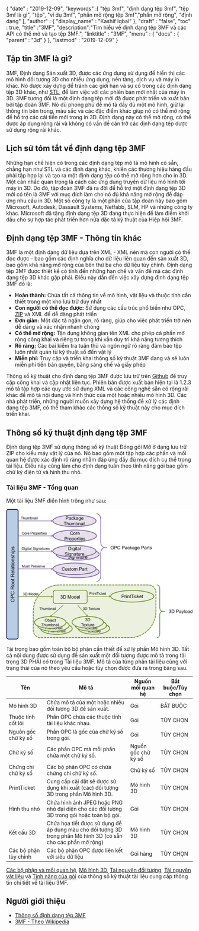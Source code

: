 {
  "date" : "2019-12-09",
  "keywords" :[ "tệp 3mf", "định dạng tệp 3mf", "tệp 3mf là gì", "tệp", "ví dụ 3mf", "phần mở rộng tệp 3mf","phần mở rộng", "định dạng" ],
  "author" : {
    "display_name" : "Kashif Iqbal"
},
  "draft" : "false",
  "toc" : true,
  "title" :"3MF",
  "description":"Tìm hiểu về định dạng tệp 3MF và các API có thể mở và tạo tệp 3MF.",
  "linktitle" : "3MF",
  "menu" : {
    "docs" : {
      "parent" : "3d"
}
},
  "lastmod" : "2019-12-09"
}

## Tập tin 3MF là gì?

3MF, Định dạng Sản xuất 3D, được các ứng dụng sử dụng để hiển thị các mô hình đối tượng 3D cho nhiều ứng dụng, nền tảng, dịch vụ và máy in khác. Nó được xây dựng để tránh các giới hạn và sự cố trong các định dạng tệp 3D khác, như [STL](/vi/cad/stl/), để làm việc với các phiên bản mới nhất của máy in 3D. 3MF tương đối là một định dạng tệp mới đã được phát triển và xuất bản bởi tập đoàn 3MF. Nó đủ phong phú để mô tả đầy đủ một mô hình, giữ lại thông tin bên trong, màu sắc và các đặc điểm khác giúp nó có thể mở rộng để hỗ trợ các cải tiến mới trong in 3D. Định dạng này có thể mở rộng, có thể được áp dụng rộng rãi và không có vấn đề cản trở các định dạng tệp được sử dụng rộng rãi khác.

## Lịch sử tóm tắt về định dạng tệp 3MF

Những hạn chế hiện có trong các định dạng tệp mô tả mô hình có sẵn, chẳng hạn như STL và các định dạng khác, khiến các thương hiệu hàng đầu phải tập hợp lại và tạo ra một định dạng tệp có thể mở rộng hơn cho in 3D. Một cân nhắc quan trọng là cách các ứng dụng truyền dữ liệu mô hình tới máy in 3D. Do đó, tập đoàn 3MF đã ra đời để hỗ trợ một định dạng tệp 3D mới có tên là 3MF với mục đích làm cho nó đủ khả năng mở rộng để đáp ứng nhu cầu in 3D. Một số công ty là một phần của tập đoàn này bao gồm Microsoft, Autodesk, Dassault Systems, Netfabb, SLM, HP và những công ty khác. Microsoft đã tặng định dạng tệp 3D đang thực hiện để làm điểm khởi đầu cho sự hợp tác phát triển hơn nữa đặc tả kỹ thuật của Hiệp hội 3MF.

## Định dạng tệp 3MF - Thông tin khác

3MF là một định dạng dữ liệu dựa trên XML - XML nén mà con người có thể đọc được - bao gồm các định nghĩa cho dữ liệu liên quan đến sản xuất 3D, bao gồm khả năng mở rộng của bên thứ ba cho dữ liệu tùy chỉnh. Định dạng tệp 3MF được thiết kế có tính đến những hạn chế và vấn đề mà các định dạng tệp 3D khác gặp phải. Điều này dẫn đến việc xây dựng định dạng tệp 3MF đó là:

* **Hoàn thành:** Chứa tất cả thông tin về mô hình, vật liệu và thuộc tính cần thiết trong một kho lưu trữ duy nhất
* **Con người có thể đọc được:** Sử dụng các cấu trúc phổ biến như OPC, [ZIP](/vi/compression/zip/) và XML để dễ dàng phát triển
* **Đơn giản:** Một đặc tả ngắn gọn, rõ ràng, giúp cho việc phát triển trở nên dễ dàng và xác nhận nhanh chóng
* **Có thể mở rộng:** Tận dụng không gian tên XML cho phép cả phần mở rộng công khai và riêng tư trong khi vẫn duy trì khả năng tương thích
* **Rõ ràng:** Các bài kiểm tra tuân thủ và ngôn ngữ rõ ràng đảm bảo tệp luôn nhất quán từ kỹ thuật số đến vật lý
* **Miễn phí:** Truy cập và triển khai thông số kỹ thuật 3MF đang và sẽ luôn miễn phí tiền bản quyền, bằng sáng chế và giấy phép

Thông số kỹ thuật cho định dạng tệp 3MF được lưu trữ trên [Github](https://github.com/3MFConsortium/spec_core/blob/master/3MF%20Core%20Specification.md) để truy cập công khai và cập nhật liên tục. Phiên bản được xuất bản hiện tại là 1.2.3 mô tả tập hợp các quy ước sử dụng XML và các công nghệ sẵn có rộng rãi khác để mô tả nội dung và hình thức của một hoặc nhiều mô hình 3D. Các nhà phát triển, những người muốn xây dựng hệ thống để xử lý các định dạng tệp 3MF, có thể tham khảo các thông số kỹ thuật này cho mục đích triển khai.

## Thông số kỹ thuật định dạng tệp 3MF

Định dạng tệp 3MF sử dụng thông số kỹ thuật Đóng gói Mở ở dạng lưu trữ ZIP cho kiểu máy vật lý của nó. Nó bao gồm một tập hợp các phần và mối quan hệ được xác định rõ ràng nhằm đáp ứng đầy đủ mục đích cụ thể trong tài liệu. Điều này cũng làm cho định dạng tuân theo tính năng gói bao gồm chữ ký điện tử và hình thu nhỏ.

### Tài liệu 3MF - Tổng quan

Một tài liệu 3MF điển hình trông như sau:

![3MF Document Structure](https://raw.githubusercontent.com/3MFConsortium/spec_core/master/images/figure_2-1.png "3MF Document Structure")

Tải trọng bao gồm toàn bộ bộ phận cần thiết để xử lý phần Mô hình 3D. Tất cả nội dung được sử dụng để sản xuất một đối tượng được mô tả trong tải trọng 3D PHẢI có trong Tài liệu 3MF. Mô tả của từng phần tài liệu cùng với trạng thái của nó theo yêu cầu hoặc tùy chọn được đưa ra trong bảng sau.


|**Tên**|**Mô tả**|**Nguồn mối quan hệ**|**Bắt buộc/Tùy chọn**
--- | --- | --- | ---
|Mô hình 3D|Chứa mô tả của một hoặc nhiều đối tượng 3D để sản xuất.|Gói|BẮT BUỘC
|Thuộc tính cốt lõi|Phần OPC chứa các thuộc tính tài liệu khác nhau.|Gói|TÙY CHỌN
|Nguồn gốc chữ ký số|Phần OPC là gốc của chữ ký số trong gói.|Gói|TÙY CHỌN
|Chữ ký số|Các phần OPC mà mỗi phần chứa một chữ ký số.|Nguồn gốc chữ ký số|TÙY CHỌN
|Chứng chỉ chữ ký số|Các bộ phận OPC có chứa chứng chỉ chữ ký số.|Chữ ký số|TÙY CHỌN
|PrintTicket|Cung cấp cài đặt sẽ được sử dụng khi xuất (các) đối tượng 3D trong phần Mô hình 3D.|Mô hình 3D|TÙY CHỌN
|Hình thu nhỏ|Chứa hình ảnh JPEG hoặc PNG nhỏ đại diện cho các đối tượng 3D trong gói hoặc toàn bộ gói.|Gói|TÙY CHỌN
|Kết cấu 3D|Chứa họa tiết được sử dụng để áp dụng màu cho đối tượng 3D trong phần Mô hình 3D (có sẵn cho các phần mở rộng)|Mô hình 3D|TÙY CHỌN
|Các bộ phận tùy chỉnh|Các bộ phận OPC được liên kết với siêu dữ liệu|Gói hàng|TÙY CHỌN

[Các bộ phận và mối quan hệ](https://github.com/3MFConsortium/spec_core/blob/master/3MF%20Core%20Specification.md#chapter-2-parts-and-relationships), [Mô hình 3D](https://github.com/3MFConsortium/spec_core/blob/master/3MF%20Core%20Specification.md#chapter-3-3d-models), [Tài nguyên đối tượng](https://github.com/3MFConsortium/spec_core/blob/master/3MF%20Core%20Specification.md#chapter-4-object-resources), [Tài nguyên vật liệu](https://github.com/3MFConsortium/spec_core/blob/master/3MF%20Core%20Specification.md#chapter-5-material-resources) và [Tính năng của gói](https://github.com/3MFConsortium/spec_core/blob/master/3MF%20Core%20Specification.md#chapter-6-3mf-document-package-features) của thông số kỹ thuật tài liệu cung cấp thông tin chi tiết về tài liệu 3MF.

## Người giới thiệu ##

* [Thông số định dạng tệp 3MF](https://github.com/3MFConsortium/spec_core)
* [3MF - Theo Wikipedia](https://en.wikipedia.org/wiki/3D_Manufacturing_Format)

